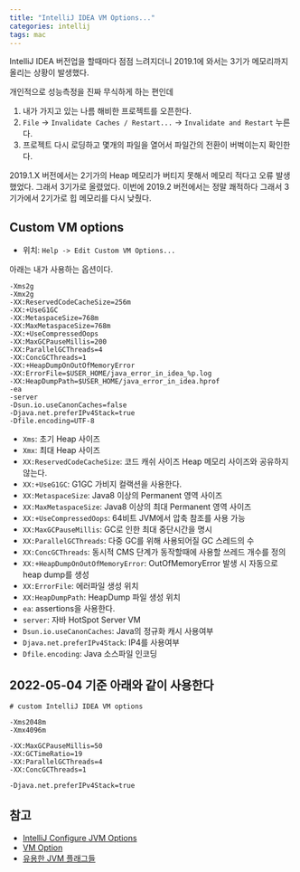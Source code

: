```yaml
---
title: "IntelliJ IDEA VM Options..."
categories: intellij
tags: mac
---
```


IntelliJ IDEA 버전업을 할때마다 점점 느려지더니 2019.1에 와서는 3기가 메모리까지 올리는 상황이 발생했다.

개인적으로 성능측정을 진짜 무식하게 하는 편인데

1. 내가 가지고 있는 나름 해비한 프로젝트를 오픈한다.
2. `File` -> `Invalidate Caches / Restart...` -> `Invalidate and Restart` 누른다.
3. 프로젝트 다시 로딩하고 몇개의 파일을 열어서 파일간의 전환이 버벅이는지 확인한다.

2019.1.X 버전에서는 2기가의 Heap 메모리가 버티지 못해서 메모리 적다고 오류 발생했었다. 그래서 3기가로 올렸었다.
이번에 2019.2 버전에서는 정말 쾌적하다 그래서 3기가에서 2기가로 힙 메모리를 다시 낮췄다.

## Custom VM options

- 위치: `Help -> Edit Custom VM Options...`

아래는 내가 사용하는 옵션이다.

```
-Xms2g
-Xmx2g
-XX:ReservedCodeCacheSize=256m
-XX:+UseG1GC
-XX:MetaspaceSize=768m
-XX:MaxMetaspaceSize=768m
-XX:+UseCompressedOops
-XX:MaxGCPauseMillis=200
-XX:ParallelGCThreads=4
-XX:ConcGCThreads=1
-XX:+HeapDumpOnOutOfMemoryError
-XX:ErrorFile=$USER_HOME/java_error_in_idea_%p.log
-XX:HeapDumpPath=$USER_HOME/java_error_in_idea.hprof
-ea
-server
-Dsun.io.useCanonCaches=false
-Djava.net.preferIPv4Stack=true
-Dfile.encoding=UTF-8
```

- `Xms`: 초기 Heap 사이즈
- `Xmx`: 최대 Heap 사이즈
- `XX:ReservedCodeCacheSize`: 코드 캐쉬 사이즈 Heap 메모리 사이즈와 공유하지 않는다.
- `XX:+UseG1GC`: G1GC 가비지 컬랙션을 사용한다.
- `XX:MetaspaceSize`: Java8 이상의 Permanent 영역 사이즈
- `XX:MaxMetaspaceSize`: Java8 이상의 최대 Permanent 영역 사이즈
- `XX:+UseCompressedOops`: 64비트 JVM에서 압축 참조를 사용 가능
- `XX:MaxGCPauseMillis`: GC로 인한 최대 중단시간을 명시
- `XX:ParallelGCThreads`: 다중 GC를 위해 사용되어질 GC 스레드의 수
- `XX:ConcGCThreads`: 동시적 CMS 단계가 동작할때에 사용할 쓰레드 개수를 정의
- `XX:+HeapDumpOnOutOfMemoryError`: OutOfMemoryError 발생 시 자동으로 heap dump를 생성
- `XX:ErrorFile`: 에러파일 생성 위치
- `XX:HeapDumpPath`: HeapDump 파일 생성 위치
- `ea`: assertions을 사용한다.
- `server`: 자바 HotSpot Server VM
- `Dsun.io.useCanonCaches`: Java의 정규화 캐시 사용여부
- `Djava.net.preferIPv4Stack`: IP4를 사용여부
- `Dfile.encoding`: Java 소스파일 인코딩

## 2022-05-04 기준 아래와 같이 사용한다

```
# custom IntelliJ IDEA VM options

-Xms2048m
-Xmx4096m

-XX:MaxGCPauseMillis=50
-XX:GCTimeRatio=19
-XX:ParallelGCThreads=4
-XX:ConcGCThreads=1

-Djava.net.preferIPv4Stack=true
```

## 참고

- [IntelliJ Configure JVM Options](https://www.jetbrains.com/help/idea/tuning-the-ide.html#configure-jvm-options)
- [VM Option](https://docs.oracle.com/javase/8/docs/technotes/tools/unix/java.html)
- [유용한 JVM 플래그들](http://linux.systemv.pe.kr/%EC%9C%A0%EC%9A%A9%ED%95%9C-jvm-%ED%94%8C%EB%9E%98%EA%B7%B8%EB%93%A4-part-4-%ED%9E%99-%ED%8A%9C%EB%8B%9D/) 


